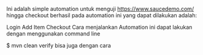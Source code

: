Ini adalah simple automation untuk menguji https://www.saucedemo.com/ hingga checkout berhasil
pada automation ini yang dapat dilakukan adalah:

Login
Add Item
Checkout
Cara menjalankan
Automation ini dapat lakukan dengan menggunakan command line

$ mvn clean verify
bisa juga dengan cara
